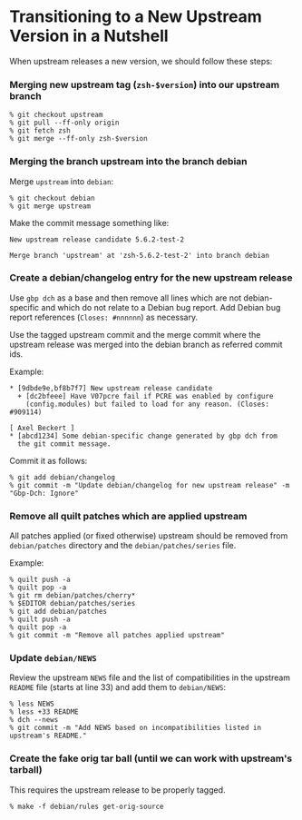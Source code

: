 Transitioning to a New Upstream Version in a Nutshell
=====================================================

When upstream releases a new version, we should follow these steps:

### Merging new upstream tag (`zsh-$version`) into our upstream branch

    % git checkout upstream
    % git pull --ff-only origin
    % git fetch zsh
    % git merge --ff-only zsh-$version

### Merging the branch upstream into the branch debian

Merge `upstream` into `debian`:

    % git checkout debian
    % git merge upstream

Make the commit message something like:

    New upstream release candidate 5.6.2-test-2
    
    Merge branch 'upstream' at 'zsh-5.6.2-test-2' into branch debian

### Create a debian/changelog entry for the new upstream release

Use `gbp dch` as a base and then remove all lines which are not
debian-specific and which do not relate to a Debian bug report. Add
Debian bug report references (`Closes: #nnnnnn`) as necessary.

Use the tagged upstream commit and the merge commit where the upstream
release was merged into the debian branch as referred commit ids.

Example:

    * [9dbde9e,bf8b7f7] New upstream release candidate
      + [dc2bfeee] Have V07pcre fail if PCRE was enabled by configure
        (config.modules) but failed to load for any reason. (Closes: #909114)

    [ Axel Beckert ]
    * [abcd1234] Some debian-specific change generated by gbp dch from
      the git commit message.
      
Commit it as follows:

    % git add debian/changelog
    % git commit -m "Update debian/changelog for new upstream release" -m "Gbp-Dch: Ignore"

### Remove all quilt patches which are applied upstream

All patches applied (or fixed otherwise) upstream should be removed
from `debian/patches` directory and the `debian/patches/series` file.

Example:

    % quilt push -a
    % quilt pop -a
    % git rm debian/patches/cherry*
    % $EDITOR debian/patches/series
    % git add debian/patches
    % quilt push -a
    % quilt pop -a
    % git commit -m "Remove all patches applied upstream"

### Update `debian/NEWS`

Review the upstream `NEWS` file and the list of compatibilities in the upstream
`README` file (starts at line 33) and add them to `debian/NEWS`:

    % less NEWS
    % less +33 README
    % dch --news
    % git commit -m "Add NEWS based on incompatibilities listed in upstream's README."

### Create the fake orig tar ball (until we can work with upstream's tarball)

This requires the upstream release to be properly tagged.

    % make -f debian/rules get-orig-source
